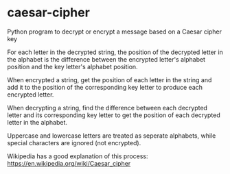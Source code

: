 # caesar-cipher
Python program to decrypt or encrypt a message based on a Caesar cipher key

For each letter in the decrypted string, the position of the decrypted letter in the alphabet is the difference between the encrypted letter's alphabet position and the key letter's alphabet position.

When encrypted a string, get the position of each letter in the string and add it to the position of the corresponding key letter to produce each encrypted letter.

When decrypting a string, find the difference between each decrypted letter and its corresponding key letter to get the position of each decrypted letter in the alphabet.

Uppercase and lowercase letters are treated as seperate alphabets, while special characters are ignored (not encrypted).

Wikipedia has a good explanation of this process: https://en.wikipedia.org/wiki/Caesar_cipher
